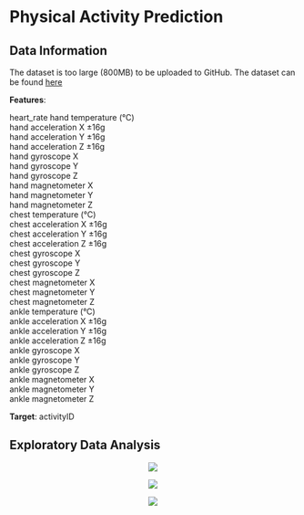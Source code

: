 # Physical Activity Prediction

## Data Information

The dataset is too large (800MB) to be uploaded to GitHub. The dataset can be found <a href = "https://www.kaggle.com/datasets/diegosilvadefrana/fisical-activity-dataset/data">here</a>

**Features**:

heart_rate
hand temperature (°C)         
hand acceleration X ±16g      
hand acceleration Y ±16g      
hand acceleration Z ±16g      
hand gyroscope X              
hand gyroscope Y              
hand gyroscope Z              
hand magnetometer X           
hand magnetometer Y           
hand magnetometer Z           
chest temperature (°C)        
chest acceleration X ±16g     
chest acceleration Y ±16g     
chest acceleration Z ±16g     
chest gyroscope X             
chest gyroscope Y             
chest gyroscope Z             
chest magnetometer X          
chest magnetometer Y          
chest magnetometer Z          
ankle temperature (°C)        
ankle acceleration X ±16g     
ankle acceleration Y ±16g     
ankle acceleration Z ±16g     
ankle gyroscope X             
ankle gyroscope Y             
ankle gyroscope Z             
ankle magnetometer X          
ankle magnetometer Y          
ankle magnetometer Z

**Target**:
activityID

## Exploratory Data Analysis

<p align = "center"><img src ="https://github.com/naik24/MachineLearning/assets/69704762/2e60bc14-ca6e-4f9a-87df-79b9a3876758"></p>
<p align = "center"><img src = "https://github.com/naik24/MachineLearning/assets/69704762/ba5631ab-8a71-4704-9580-6325ecb2eb2a"></p>
<p align = "center"><img src = "https://github.com/naik24/MachineLearning/assets/69704762/3cc03233-2a51-4c37-bb92-a71a894b961f"></p>
<p align = "center"<img src = "https://github.com/naik24/MachineLearning/assets/69704762/cae65ec8-0284-4c4a-86ed-8b0bbb80d3f9"></p>




